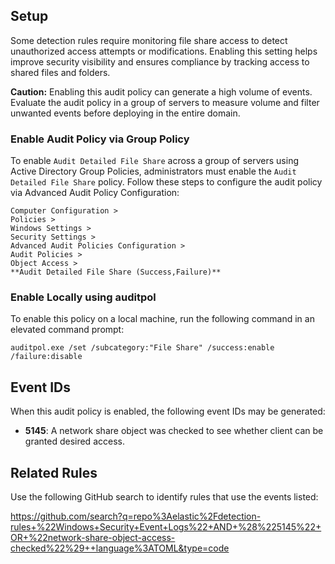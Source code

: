 ## Setup

Some detection rules require monitoring file share access to detect unauthorized access attempts or modifications. Enabling this setting helps improve security visibility and ensures compliance by tracking access to shared files and folders.

**Caution:** Enabling this audit policy can generate a high volume of events. Evaluate the audit policy in a group of servers to measure volume and filter unwanted events before deploying in the entire domain.

### Enable Audit Policy via Group Policy

To enable `Audit Detailed File Share` across a group of servers using Active Directory Group Policies, administrators must enable the `Audit Detailed File Share` policy. Follow these steps to configure the audit policy via Advanced Audit Policy Configuration:

```
Computer Configuration >
Policies >
Windows Settings >
Security Settings >
Advanced Audit Policies Configuration >
Audit Policies >
Object Access >
**Audit Detailed File Share (Success,Failure)**
```

### Enable Locally using auditpol

To enable this policy on a local machine, run the following command in an elevated command prompt:

```
auditpol.exe /set /subcategory:"File Share" /success:enable /failure:disable
```

## Event IDs

When this audit policy is enabled, the following event IDs may be generated:

* **5145**: A network share object was checked to see whether client can be granted desired access.

## Related Rules

Use the following GitHub search to identify rules that use the events listed:

https://github.com/search?q=repo%3Aelastic%2Fdetection-rules+%22Windows+Security+Event+Logs%22+AND+%28%225145%22+OR+%22network-share-object-access-checked%22%29++language%3ATOML&type=code
